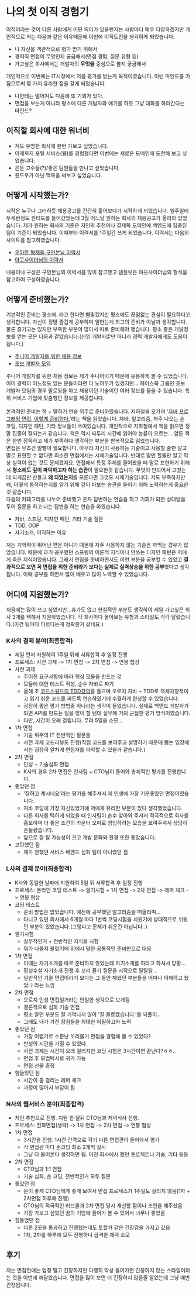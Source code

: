 # 나의 첫 이직 경험기
이직이라는 것이 다른 사람에게 어떤 의미가 있을런지는 사람마다 매우 다양하겠지만 개인적으로 저는 다음과 같은 이유때문에 이번에 이직도전을 생각하게 되었습니다.

- 나 자신을 객관적으로 평가 받기 위해서
- 경력직 면접이 무엇인지 궁금해서(면접 경험, 질문 유형 등)
- 가고싶은 회사에서는 개발자의 **무엇을** 중심으로 볼지 궁금해서

개인적으로 이번에는 IT시장에서 저를 평가를 받는게 목적이였습니다. 이런 마인드를 가짐으로써 몇 가지 유리한 점을 갖게 되었습니다.

- 나한테는 떨어져도 다음에 또 기회가 있다.
- 면접을 보는게 아니라 평소에 다른 개발자와 얘기를 하듯 그냥 대화를 하러간다는 마인드?

## 이직할 회사에 대한 워너비
- 저도 유명한 회사에 한번 가보고 싶었습니다.
- 이제까지 포털 서비스(웹)를 경험했다면 이번에는 새로운 도메인에 도전해 보고 싶었습니다.
- 은둔 고수들(?)/좋은 팀원들을 만나고 싶었습니다.
- 윈도우가 아닌 맥북을 써보고 싶었습니다.

## 어떻게 시작했는가?
시작은 누구나 그러하듯 채용공고를 간간히 훑어보다가 시작하게 되었습니다. 일주일에 두세번정도 원티드를 들어갔었는데 3월 어느날 원하는 회사의 채용공고가 올라와 있었습니다. 
제가 원하는 회사의 기준은 지인의 추천이나 결제쪽 도메인에 백엔드에 집중된 팀이 기준이 되었습니다. 이때부터 이력서를 1주일간 쓰게 되었습니다. 이력서는 다음의 사이트를 참고하였습니다.

- [우아한 형제들 구인본님 이력서](http://woowabros.github.io/experience/2017/07/17/resume.html)
- [아웃사이더님의 이력서](https://blog.outsider.ne.kr/1234)

내용이나 구성은 구인본님의 이력서를 많이 참고했고 템플릿은 아웃사이더님의 형식을 참고하여 구성하였습니다. 

## 어떻게 준비했는가?
기본적인 준비는 평소에..라고 한다면 뺨맞겠지만 평소에도 끊임없는 관심이 필요하다고 생각합니다. 자신이 정말 즐겁게 공부하며 일한는게 최고의 준비가 아날까 생각합니다. 
물론 즐기고는 있지만 부족한 부분이 많아서 따로 준비해야 했습니다. 평소 좋은 개발정보를 얻는 곳은 다음과 같았습니다.(신입 개발자뿐만 아니라 경력 개발자에게도 도움이 됩니다.)

- [주니어 개발자를 위한 채용 정보](https://github.com/jojoldu/junior-recruit-scheduler/blob/master/README.md)
- [초보 개발자 모임](https://www.facebook.com/devbeginner/)

주니어 개발자를 위한 채용 정보는 제가 주니어이기 때문에 유용하게 볼 수 있었습니다. 이미 경력이 어느정도 있는 분들이라면 다 노하우가 있겠지만...
페이스북 그룹인 초보 개발자 모임의 경우 팔로잉을 하고 채용이던 기술이던 여러 정보를 들을 수 있습니다. 특히 서비스 기업에 맞춤형인 정보를 제공합니다. 
<br/><br/>
본격적인 준비는 책 + 말하기 연습 위주로 준비하였습니다. 지하철을 오가며 '[자바 프로그래밍 면접, 이렇게 준비한다.](http://www.yes24.com/24/Goods/15860760?Acode=101)'라는 책을 읽었습니다. 
자바, 알고리즘, 자주 나오는 손 코딩, 디자인 패턴, 기타 정보들이 쓰여있습니다. 개인적으로 지하철에서 책을 읽으면 정말 집중이 잘되는거 같습니다. 책은 역시 짜투리 시간에 읽어야 능률이 오르는...
암튼 책은 한번 정독하고 제가 부족하다 생각하는 부분을 반복적으로 읽었습니다.
<br/>
면접은 무조건 말빨이 필요합니다. 아무리 자신이 사용하는 기술이고 사용할 줄만 알고 말로 표현할 수 없다면 최소한 면접에서는 시체기술입니다. 반대로 말만 할줄만 알고 막상 실력이 없는 것도 문제겠지요. 
면접에서 특정 주제를 물어봤을 때 말로 표현하기 위해서 **평소에도 깊이 파악하고자 하는 습관**이 필요한것 같습니다. 무엇이 안되어서 고쳤는데 되게끔만 만들고 **왜 되었는지**를 모른다면 그것도 시체기술입니다. 
저도 부족하지만 왜, 어떻게 동작하는지를 알기 위해 깊이 파보는 습관을 들이기 위해 노력하는게 중요한것 같습니다.
<br/>
다음의 카테고리를 나누어 준비했고 혼자 답변하는 연습을 하고 기회가 되면 상대방을 두어 질문을 하고 나는 답변을 하는 연습을 하였습니다.

- 자바, 스프링, 디자인 패턴, 기타 기술 질문
- TDD, OOP
- 자기소개, 이직하는 이유

저는 기억력이 뛰어난 편은 아니기 때문에 자주 사용하지 않는 기술은 까먹는 경우가 많았습니다. 때문에 과거 공부했던 스프링의 이론적 지식이나 안쓰는 디자인 패턴은 저에게 죽은 지식이였습니다. 
그래서 면접을 준비하면서도 이런 부분을 공부할 수 있었고 **결과적으로 보면 꼭 면접을 위한 준비라기 보다는 실제로 실력상승을 위한 공부**였다고 생각됩니다. 
이때 공부를 하면서 많이 배우고 많이 노력할 수 있었습니다.

## 어디에 지원했는가?
처음에는 많이 쓰고 싶었지만...휴가도 없고 현실적인 부분도 생각하여 제일 가고싶은 회사 3개를 택해서 지원하였습니다. 각 회사마다 물어보는 유형과 스타일도 각각 달랐습니다.(이건 팀마다 다르다는게 정확한거 같네요.)

### K사의 결제 분야(최종합격)
- 제일 먼저 지원하여 1주일 뒤에 서류합격 후 일정 진행
- 프로세스: 사전 과제 -> 1차 면접 -> 2차 면접 -> 연봉 협상
- 사전 과제
    - 주어진 요구사항에 따라 핵심 모듈을 만드는 것
    - 모듈에 대한 테스트 작성, 순수 자바로 짜기
    - 올해 초 [코드스쿼드의 TDD강의]()를 들으며 오로지 자바 + TDD로 객체자향적이고 읽기 쉬운 코드를 짜도록 연습하였기에 수월하게 완성할 수 있었습니다.
    - 굉장히 좋은 평가 방법중 하나라는 생각이 들었습니다. 실제로 백엔드 개발자가 되면 API를 만드는 일을 많이 할 텐데 실무에 거의 근접한 평가 방식이였습니다.
    - 다만, 시간이 오래 걸립니다. 무려 5일을 소모...
- 1차 면접
    - 기술 위주의 IT 전반적인 질문들
    - 사전 과제 코드리뷰도 진행(직접 코드를 보여주고 설명하기 때문에 뽑는 입장에서는 굉장히 알차게 면접자를 파악할 수 있을거 같습니다.)
- 2차 면접
    - 인성 + 기술심화 면접
    - K사의 경우 2차 면접은 인사팀 + CTO님이 들어와 총체적인 평가를 진행합니다.
- 좋았던 점
    - '잘하고 계시네요'라는 평가를 해주셔서 제 인생에 가장 기분좋았던 면접이였습니다.
    - 자바 코딩에 가장 자신있었기에 저에게 유리한 부분이 있다 생각했었습니다.
    - 다른 회사를 택하게 되었을 때 인사팀이 손수 찾아와 주셔서 적극적으로 회사를 홍보하며 더 좋은 조건의 카운터 오퍼로 영입하려는 모습을 보여주셔서 상당히 흔들렸습니다.
    - 앞으로 잘 될 가능성이 크고 개발 문화와 환경 또한 좋았습니다.
- 고민했던 점
    - 제가 원했던 서비스 배엔드 심화 팀이 아니였던 점

### L사의 결제 분야(최종합격)
- K사와 동일한 날짜에 지원하여 5일 뒤 서류합격 후 일정 진행
- 프로세스: 온라인 코딩 테스트 -> 필기시험 + 1차 면접 -> 2차 면접 -> 레퍼 체크 -> 연봉 협상
- 코딩 테스트
    - 준비 방법은 없었습니다. 예전에 공부했던 알고리즘을 떠올리며...
    - 다니고 있던 회사에서 6개월 마다 1번씩 코딩시험을 치뤘기에 상대적으로 쉬웠던 부분이 있었습니다.(그렇다고 문제가 쉬운건 아닙니다..)
- 필기시험
    - 실무적인거 + 전반적인 지식을 시험
    - 뭐가 나올지 몰랐기에 위에서 말한 공통적인 준비만으로 대응
- 1차 면접
    - 이때는 자기소개를 따로 준비하지 않았는데 자기소개를 하라고 하셔서 당황...
    - 횡성수설 자기소개 진행 후 꼬리 물기 질문을 시작으로 탈탈탈...
    - 일반적인 기술 면접이라기 보다는 그 동안 해왔던 부분들을 어마나 이해하고 했었나 라는 느낌
- 2차 면접
    - 오로지 인성 면접일거라는 안일한 생각으로 보게됨
    - 결론적으로 심화 기술 면접
    - 평소 알던 부분도 잘 기억나지 않아 '잘 몰르겠습니다.'를 되풀이..
    - 그래도 내가 가진 장점들을 최대한 어필하고자 노력
- 좋았던 점
    - 가장 어렵기로 소문난 꼬리물기 면접을 경험해 볼 수 있었다?
    - 반성의 시간을 가질 수 있었다.
    - 사전 과제는 시간이 오래 걸리지만 코딩 시험은 3시간이면 끝난다?ㅎㅎ..
    - 면접 후 모범택시로 귀가 가능
    - 면접 선물 증정
- 힘들었던 점
    - 시간이 좀 걸리는 레퍼 체크
    - 과정이 많아서 부담이 됨

### N사의 웹서비스 분야(최종합격)
- 지인 추천으로 진행. 지원 한 달뒤 CTO님과 저녁식사 진행.
- 프로세스: 전화면접(생략) -> 1차 면접 -> 2차 면접 -> 연봉 협상
- 1차 면접
    - 3시간을 진행. 1시간 간격으로 각기 다른 면접관이 들어와서 평가
    - 각 면접관 마다 손코딩 최소 2개씩 실시
    - 그냥 다 물어본다 생각하면 됨. 이전 회사에서 했던 프로젝트나 기술, 기타 등등
- 2차 면접
    - CTO님과 1:1 면접
    - 기술 심화, 손 코딩, 전반적인거 모두 질문
- 좋았던 점
    - 운이 좋게 CTO님에게 좋게 보여서 면접 프로세스가 1주일도 걸리지 않음(1차 + 2차면접 하루에 진행)
    - CTO님의 적극적인 러브콜과 2차 면접 당시 개선할 점이나 조언을 해주셨음
    - 가장 가보고 싶었던 꿈의 기업에 들어가 볼 수 있어서 너무나 좋았음
- 힘들었던 점
    - 다른 2곳을 통과하고 진행했는데도 토할거 같은 긴장감을 가지고 갔음
    - 1차, 2차를 하루에 모두 진행하니 급격한 체력 소모

## 후기
저는 면접전에는 엄청 떨고 긴장하지만 다행히 막상 들어가면 긴장하지 않는 스타일이라는 것을 이번에 깨달았습니다. 면접을 많이 보면 더 긴장하지 않을줄 알았는데 그냥 매번 긴장됩니다. 